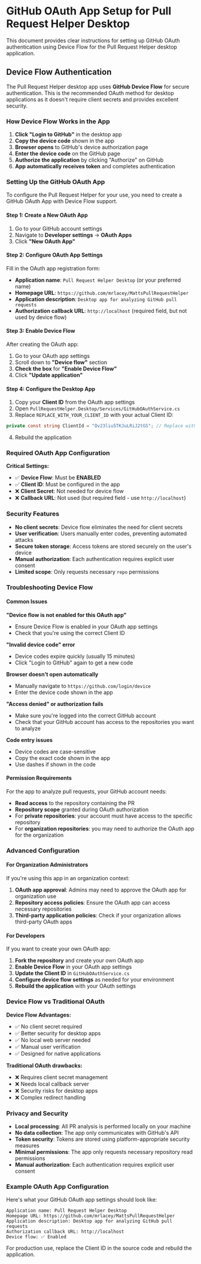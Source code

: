 # GitHub OAuth App Setup for Pull Request Helper Desktop

This document provides clear instructions for setting up GitHub OAuth authentication using Device Flow for the Pull Request Helper desktop application.

## Device Flow Authentication

The Pull Request Helper desktop app uses **GitHub Device Flow** for secure authentication. This is the recommended OAuth method for desktop applications as it doesn't require client secrets and provides excellent security.

### How Device Flow Works in the App

1. **Click "Login to GitHub"** in the desktop app
2. **Copy the device code** shown in the app
3. **Browser opens** to GitHub's device authorization page
4. **Enter the device code** on the GitHub page
5. **Authorize the application** by clicking "Authorize" on GitHub
6. **App automatically receives token** and completes authentication

### Setting Up the GitHub OAuth App

To configure the Pull Request Helper for your use, you need to create a GitHub OAuth App with Device Flow support.

#### Step 1: Create a New OAuth App

1. Go to your GitHub account settings
2. Navigate to **Developer settings** → **OAuth Apps**
3. Click **"New OAuth App"**

#### Step 2: Configure OAuth App Settings

Fill in the OAuth app registration form:

- **Application name**: `Pull Request Helper Desktop` (or your preferred name)
- **Homepage URL**: `https://github.com/mrlacey/MattsPullRequestHelper`
- **Application description**: `Desktop app for analyzing GitHub pull requests`
- **Authorization callback URL**: `http://localhost` (required field, but not used by device flow)

#### Step 3: Enable Device Flow

After creating the OAuth app:

1. Go to your OAuth app settings
2. Scroll down to **"Device flow"** section
3. **Check the box** for **"Enable Device Flow"**
4. Click **"Update application"**

#### Step 4: Configure the Desktop App

1. Copy your **Client ID** from the OAuth app settings
2. Open `PullRequestHelper.Desktop/Services/GitHubOAuthService.cs`
3. Replace `REPLACE_WITH_YOUR_CLIENT_ID` with your actual Client ID:

```csharp
private const string ClientId = "Ov23liu5TKJuLRiJ2tGS"; // Replace with your Client ID
```

4. Rebuild the application

### Required OAuth App Configuration

**Critical Settings:**
- ✅ **Device Flow**: Must be **ENABLED**
- ✅ **Client ID**: Must be configured in the app
- ❌ **Client Secret**: Not needed for device flow
- ❌ **Callback URL**: Not used (but required field - use `http://localhost`)

### Security Features

- **No client secrets**: Device flow eliminates the need for client secrets
- **User verification**: Users manually enter codes, preventing automated attacks
- **Secure token storage**: Access tokens are stored securely on the user's device
- **Manual authorization**: Each authentication requires explicit user consent
- **Limited scope**: Only requests necessary `repo` permissions

### Troubleshooting Device Flow

#### Common Issues

**"Device flow is not enabled for this OAuth app"**
- Ensure Device Flow is enabled in your OAuth app settings
- Check that you're using the correct Client ID

**"Invalid device code" error**
- Device codes expire quickly (usually 15 minutes)
- Click "Login to GitHub" again to get a new code

**Browser doesn't open automatically**
- Manually navigate to `https://github.com/login/device`
- Enter the device code shown in the app

**"Access denied" or authorization fails**
- Make sure you're logged into the correct GitHub account
- Check that your GitHub account has access to the repositories you want to analyze

**Code entry issues**
- Device codes are case-sensitive
- Copy the exact code shown in the app
- Use dashes if shown in the code

#### Permission Requirements

For the app to analyze pull requests, your GitHub account needs:
- **Read access** to the repository containing the PR
- **Repository scope** granted during OAuth authorization
- For **private repositories**: your account must have access to the specific repository
- For **organization repositories**: you may need to authorize the OAuth app for the organization

### Advanced Configuration

#### For Organization Administrators

If you're using this app in an organization context:

1. **OAuth app approval**: Admins may need to approve the OAuth app for organization use
2. **Repository access policies**: Ensure the OAuth app can access necessary repositories
3. **Third-party application policies**: Check if your organization allows third-party OAuth apps

#### For Developers

If you want to create your own OAuth app:

1. **Fork the repository** and create your own OAuth app
2. **Enable Device Flow** in your OAuth app settings
3. **Update the Client ID** in `GitHubOAuthService.cs`
4. **Configure device flow settings** as needed for your environment
5. **Rebuild the application** with your OAuth settings

### Device Flow vs Traditional OAuth

**Device Flow Advantages:**
- ✅ No client secret required
- ✅ Better security for desktop apps
- ✅ No local web server needed
- ✅ Manual user verification
- ✅ Designed for native applications

**Traditional OAuth drawbacks:**
- ❌ Requires client secret management
- ❌ Needs local callback server
- ❌ Security risks for desktop apps
- ❌ Complex redirect handling

### Privacy and Security

- **Local processing**: All PR analysis is performed locally on your machine
- **No data collection**: The app only communicates with GitHub's API
- **Token security**: Tokens are stored using platform-appropriate security measures
- **Minimal permissions**: The app only requests necessary repository read permissions
- **Manual authorization**: Each authentication requires explicit user consent

### Example OAuth App Configuration

Here's what your GitHub OAuth app settings should look like:

```
Application name: Pull Request Helper Desktop
Homepage URL: https://github.com/mrlacey/MattsPullRequestHelper
Application description: Desktop app for analyzing GitHub pull requests
Authorization callback URL: http://localhost
Device flow: ✅ Enabled
```

For production use, replace the Client ID in the source code and rebuild the application.